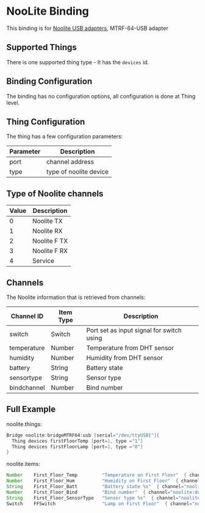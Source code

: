 # NooLite Binding

This binding is for [Noolite USB adapters](https://translate.google.com/translate?hl=ru&sl=ru&tl=en&u=http%3A%2F%2Fwww.noo.com.by%2Fadapter-noolite-pc.html), MTRF-64-USB adapter

## Supported Things

There is one supported thing type - 
It has the `devices` id.

## Binding Configuration

The binding has no configuration options, all configuration is done at Thing level.

## Thing Configuration

The thing has a few configuration parameters:

| Parameter | Description            |
|-----------|------------------------|
| port      | channel address        |
| type      | type of noolite device |

## Type of Noolite channels
| Value | Description  |
|-------|--------------|
| 0     | Noolite TX   |
| 1     | Noolite RX   |
| 2     | Noolite F TX |
| 3     | Noolite F RX |
| 4     | Service      |


## Channels

The Noolite information that is retrieved from channels:

| Channel ID  | Item Type | Description                               |
|-------------|-----------|-------------------------------------------|
| switch      | Switch    | Port set as input signal for switch using |
| temperature | Number    | Temperature from DHT sensor               |
| humidity    | Number    | Humidity from DHT sensor                  |
| battery     | String    | Battery state                             |
| sensortype  | String    | Sensor type                               |
| bindchannel | Number    | Bind number                               |

## Full Example

noolite.things:

```java
Bridge noolite:bridgeMTRF64:usb [serial="/dev/ttyUSB1"]{
  Thing devices firstFloorTemp [port=1, type ="1"]
  Thing devices firstFloorLamp [port=1, type ="0"]
}
```

noolite.items:

```java
Number    First_Floor_Temp         "Temperature on First Floor"  { channel="noolite:devices:usb:firstFloorTemp:temperature" }
Number    First_Floor_Hum          "Humidity on First Floor"  { channel="noolite:devices:usb:firstFloorLamp:humidity" }
String    First_Floor_Batt         "Battery state %s"  { channel="noolite:devices:usb:firstFloorLamp:battery" }
Number    First_Floor_Bind         "Bind number"  { channel="noolite:devices:usb:firstFloorLamp:bindchannel" }
String    First_Floor_SensorType   "Sensor type %s"  { channel="noolite:devices:usb:firstFloorLamp:sensortype" }
Switch    FFSwitch                 "Lamp on First Floor"  { channel="noolite:devices:usb:firstFloorTemp:switch" }
```
